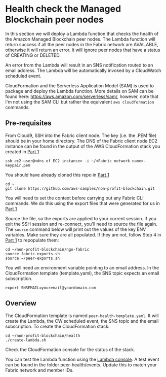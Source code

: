 # Health check the Managed Blockchain peer nodes

In this section we will deploy a Lambda function that checks the health of the Amazon Managed Blockchain peer nodes.
The Lambda function will return success if all the peer nodes in the Fabric network are AVAILABLE, otherwise it will
return an error. It will ignore peer nodes that have a status of CREATING or DELETED. 

An error from the Lambda will result in an SNS notification routed to an email address. The Lambda will be automatically 
invoked by a CloudWatch scheduled event.

CloudFormation and the Serverless Application Model (SAM) is used to package and deploy the Lambda function. More details
on SAM can be found here: https://aws.amazon.com/serverless/sam/, however, note that I'm not using the SAM CLI but rather the
equivalent `aws cloudformation` commands.

## Pre-requisites

From Cloud9, SSH into the Fabric client node. The key (i.e. the .PEM file) should be in your home directory. 
The DNS of the Fabric client node EC2 instance can be found in the output of the AWS CloudFormation stack you 
created in [Part 1](../ngo-fabric/README.md)

```
ssh ec2-user@<dns of EC2 instance> -i ~/<Fabric network name>-keypair.pem
```

You should have already cloned this repo in [Part 1](../ngo-fabric/README.md)

```
cd ~
git clone https://github.com/aws-samples/non-profit-blockchain.git
```

You will need to set the context before carrying out any Fabric CLI commands. We do this 
using the export files that were generated for us in [Part 1](../ngo-fabric/README.md)

Source the file, so the exports are applied to your current session. If you exit the SSH 
session and re-connect, you'll need to source the file again. The `source` command below
will print out the values of the key ENV variables. Make sure they are all populated. If
they are not, follow Step 4 in [Part 1](../ngo-fabric/README.md) to repopulate them:

```
cd ~/non-profit-blockchain/ngo-fabric
source fabric-exports.sh
source ~/peer-exports.sh 
```

You will need an environment variable pointing to an email address. In the CloudFormation template (template.yaml), the SNS topic expects an email subscription.

```
export SNSEMAIL=youremail@yourdomain.com
```

## Overview
The CloudFormation template is named `peer-health-template.yaml`. It will create the Lambda, the CW scheduled event, the SNS topic and the email subscription. To create the CloudFormation stack:

```
cd ~/non-profit-blockchain/health
./create-lambda.sh
```

Check the CloudFormation console for the status of the stack.

You can test the Lambda function using the [Lambda console](https://console.aws.amazon.com/lambda). A test event can be found
in the folder peer-health/events. Update this to match your Fabric network and member IDs.